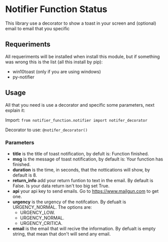 # Notifier Function Status
This library use a decorator to show a toast in your screen and (optional) email to email that you specific

## Requeriments

All requeriments will be installed when install this module, but if something was wrong this is the list (all this install by pip):

- win10toast (only if you are using windows)
- py-notifier

## Usage

All that you need is use a decorator and specific some parameters, next explain it:

Import: ```from notifier_function.notifier import notifer_decorator```

Decorator to use: ```@notifer_decorator()```

### Parameters

- **title** is the title of toast notification, by defult is: Function finished.
- **msg** is the message of toast notification, by default is: Your function has finished.
- **duration** is the time, in seconds, that the nottications will show, by default is 8.
- **return_info** add your return funtion to text in the email. By default is False. Is your data return isn't too big set True.
- **api** your api key to send emails. Go to https://www.mailgun.com to get one.
- **urgency** is the urgency of the notifcation. By defualt is URGENCY_NORMAL. The options are:
  - URGENCY_LOW.
  - URGENCY_NORMAL.
  - URGENCY_CRITICA.
- **email** is the email that will recive the information. By defualt is empty string, that mean that don't will send any email.
